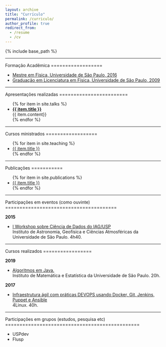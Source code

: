 ```yaml
---
layout: archive
title: "Currículo"
permalink: /curriculo/
author_profile: true
redirect_from:
  - /resume
  - /cv
---
```


{% include base_path %}

<hr />
Formação Acadêmica
==================

<ul>
  <li> <a href="http://www.teses.usp.br/teses/disponiveis/43/43134/tde-20072016-161023/publico/mestradoThiagoGomesVerissimo2016IFUSP.pdf">
    Mestre em Física, Universidade de São Paulo, 2016
    <i class="fa fa-file-pdf-o"></i></a>
  </li>
  <li> <a href="#">
    Graduação em Licenciatura em Física, Universidade de São Paulo, 2009
    <i class="fa fa-file-pdf-o"></i></a>
  </li>
</ul>

<hr />
Apresentações realizadas
========================

<ul>
    {% for item in site.talks %}
        <li> <b> <a href="{{base_path}}/{{ item.url }}">{{ item.title }}</a> </b><br> {{ item.content}}</li>
    {% endfor %}
</ul>

<hr />
Cursos ministrados
==================

<ul>
    {% for item in site.teaching %}
      <li> <a href="{{base_path}}/{{ item.url }}">{{ item.title }} </a></li>
    {% endfor %}
</ul>

<hr />
Publicações
===========

<ul>
   {% for item in site.publications %}
       <li> <a href="{{base_path}}/{{ item.url }}">{{ item.title }} </a> </li>
   {% endfor %}
</ul>

<hr />
Participações em eventos (como ouvinte)
=======================================

<b>2015</b>
<ul>
  <li> <a href="{{base_path}}/files/certificados/eventos/2015/iag-bigdata.pdf">
    I Workshop sobre Ciência de Dados do IAG/USP 
    <i class="fa fa-file-pdf-o"></i></a>
    <br> Instituto de Astronomia, Geofísica e Ciências Atmosféricas da Universidade de São Paulo. 4h40.
  </li>
</ul>

<hr />
Cursos realizados
=================

<b>2019</b>
<ul>
  <li> <a href="{{base_path}}/files/certificados/cursos/2019/ime-usp-algoritimos-java.pdf">
    Algoritmos em Java.
    <i class="fa fa-file-pdf-o"></i></a>
    <br> Instituto de Matemática e Estatística  da Universidade de São Paulo. 20h.
  </li>
</ul>

<b>2017</b>
<ul>
  <li> <a href="{{base_path}}/files/certificados/cursos/2017/4Linux-devops.pdf">
    Infraestrutura ágil com práticas DEVOPS usando Docker, Git, Jenkins, Puppet e Ansible
    <i class="fa fa-file-pdf-o"></i></a>
    <br> 4Linux. 40h.
  </li>
</ul>

<hr />
Participações em grupos (estudos, pesquisa etc)
===============================================
<ul>
  <li> USPdev </li>
  <li> Flusp </li>
</ul>

